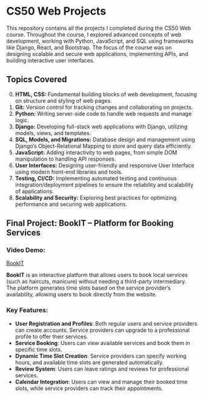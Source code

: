 # CS50 Web Projects

This repository contains all the projects I completed during the CS50 Web course. Throughout the course, I explored advanced concepts of web development, working with Python, JavaScript, and SQL using frameworks like Django, React, and Bootstrap. The focus of the course was on designing scalable and secure web applications, implementing APIs, and building interactive user interfaces.

## Topics Covered

0. **HTML, CSS:** Fundamental building blocks of web development, focusing on structure and styling of web pages.
1. **Git:** Version control for tracking changes and collaborating on projects.
2. **Python:** Writing server-side code to handle web requests and manage logic.
3. **Django:** Developing full-stack web applications with Django, utilizing models, views, and templates.
4. **SQL, Models, and Migrations:** Database design and management using Django’s Object-Relational Mapping to store and query data efficiently.
5. **JavaScript:** Adding interactivity to web pages, from simple DOM manipulation to handling API responses.
6. **User Interfaces:** Designing user-friendly and responsive User Interface using modern front-end libraries and tools.
7. **Testing, CI/CD:** Implementing automated testing and continuous integration/deployment pipelines to ensure the reliability and scalability of applications.
8. **Scalability and Security:** Exploring best practices for optimizing performance and securing web applications.

## Final Project: BookIT – Platform for Booking Services

### Video Demo: 
[BookIT](https://youtu.be/57OIJV4FecQ)

**BookIT** is an interactive platform that allows users to book local services (such as haircuts, manicure) without needing a third-party intermediary. The platform generates time slots based on the service provider’s availability, allowing users to book directly from the website.

### Key Features:
- **User Registration and Profiles**: Both regular users and service providers can create accounts. Service providers can upgrade to a professional profile to offer their services.
- **Service Booking**: Users can view available services and book them in specific time slots.
- **Dynamic Time Slot Creation**: Service providers can specify working hours, and available time slots are generated automatically.
- **Review System**: Users can leave ratings and reviews for professional services.
- **Calendar Integration**: Users can view and manage their booked time slots, while service providers can track their appointments.
